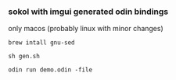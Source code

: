 ### sokol with imgui generated odin bindings

only macos (probably linux with minor changes)

```
brew intall gnu-sed
```

```
sh gen.sh
```

```
odin run demo.odin -file
```

